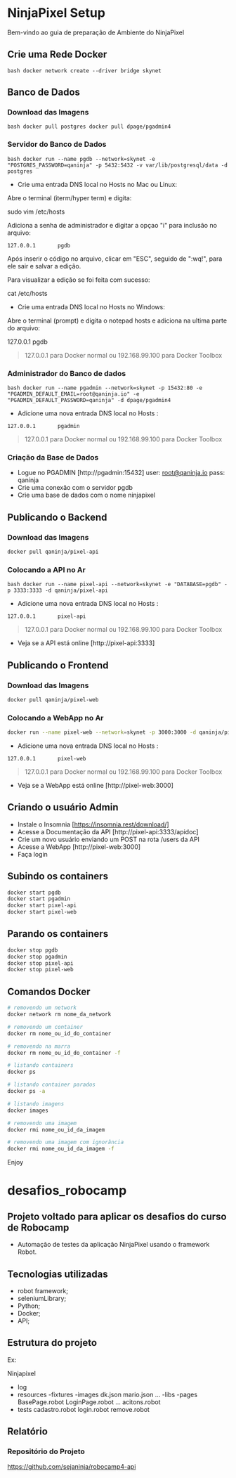 # NinjaPixel Setup

Bem-vindo ao guia de preparação de Ambiente do NinjaPixel

## Crie uma Rede Docker

`bash
docker network create --driver bridge skynet
`

## Banco de Dados

### Download das Imagens
`bash
docker pull postgres
docker pull dpage/pgadmin4
`

### Servidor do Banco de Dados ###
`bash
docker run --name pgdb --network=skynet -e "POSTGRES_PASSWORD=qaninja" -p 5432:5432 -v var/lib/postgresql/data -d postgres
`


* Crie uma entrada DNS local no Hosts no Mac ou Linux:

Abre o terminal (iterm/hyper term) e digita:

sudo vim /etc/hosts

Adiciona a senha de administrador e digitar a opçao "i" para inclusão no arquivo:


`
127.0.0.1       pgdb
`

Após inserir o código no arquivo, clicar em "ESC", seguido de ":wq!", para ele sair e salvar a edição.

Para visualizar a edição se foi feita com sucesso:

cat /etc/hosts


* Crie uma entrada DNS local no Hosts no Windows:

Abre o terminal (prompt) e digita o notepad hosts e adiciona na ultima parte do arquivo: 

127.0.0.1       pgdb

> 127.0.0.1 para Docker normal ou 192.168.99.100 para Docker Toolbox

### Administrador do Banco de dados

`bash
docker run --name pgadmin --network=skynet -p 15432:80 -e "PGADMIN_DEFAULT_EMAIL=root@qaninja.io" -e "PGADMIN_DEFAULT_PASSWORD=qaninja" -d dpage/pgadmin4
`

* Adicione uma nova entrada DNS local no Hosts :

`
127.0.0.1       pgadmin
`

> 127.0.0.1 para Docker normal ou 192.168.99.100 para Docker Toolbox


### Criação da Base de Dados

* Logue no PGADMIN [http://pgadmin:15432]
user: root@qaninja.io
pass: qaninja
* Crie uma conexão com o servidor pgdb
* Crie uma base de dados com o nome ninjapixel


## Publicando o Backend

### Download das Imagens

```bash
docker pull qaninja/pixel-api
```

### Colocando a API no Ar

`bash
docker run --name pixel-api --network=skynet -e "DATABASE=pgdb" -p 3333:3333 -d qaninja/pixel-api
`

* Adicione uma nova entrada DNS local no Hosts :

`
127.0.0.1       pixel-api
`

> 127.0.0.1 para Docker normal ou 192.168.99.100 para Docker Toolbox


* Veja se a API está online [http://pixel-api:3333]


## Publicando o Frontend

### Download das Imagens

```bash
docker pull qaninja/pixel-web
```

### Colocando a WebApp no Ar

```bash
docker run --name pixel-web --network=skynet -p 3000:3000 -d qaninja/pixel-web
```

* Adicione uma nova entrada DNS local no Hosts :

`
127.0.0.1       pixel-web
`

> 127.0.0.1 para Docker normal ou 192.168.99.100 para Docker Toolbox

* Veja se a WebApp está online [http://pixel-web:3000]

## Criando o usuário Admin

* Instale o Insomnia [https://insomnia.rest/download/]
* Acesse a Documentação da API [http://pixel-api:3333/apidoc]
* Crie um novo usuário enviando um POST na rota /users da API
* Acesse a WebApp [http://pixel-web:3000]
* Faça login

## Subindo os containers

```bash
docker start pgdb
docker start pgadmin
docker start pixel-api
docker start pixel-web
```

## Parando os containers

```bash
docker stop pgdb
docker stop pgadmin
docker stop pixel-api
docker stop pixel-web
```

## Comandos Docker

```bash
# removendo um network
docker network rm nome_da_network

# removendo um container
docker rm nome_ou_id_do_container

# removendo na marra
docker rm nome_ou_id_do_container -f

# listando containers
docker ps

# listando container parados
docker ps -a

# listando imagens
docker images

# removendo uma imagem
docker rmi nome_ou_id_da_imagem

# removendo uma imagem com ignorância
docker rmi nome_ou_id_da_imagem -f
```

Enjoy

# desafios_robocamp


## Projeto voltado para aplicar os desafios do curso de Robocamp
 
- Automação de testes da aplicação NinjaPixel usando o framework Robot.


## Tecnologias utilizadas

- robot framework;
- seleniumLibrary;
- Python;
- Docker;
- API;


## Estrutura do projeto

Ex:

Ninjapixel
  - log
  - resources
    -fixtures
      -images
      dk.json
      mario.json
      ...
    -libs
    -pages
      BasePage.robot
      LoginPage.robot
      ...
    acitons.robot
  - tests
    cadastro.robot
    login.robot
    remove.robot
    
    
## Relatório






### Repositório do Projeto


https://github.com/sejaninja/robocamp4-api